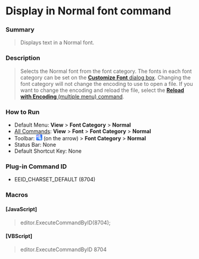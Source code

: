 # Display in Normal font command

### Summary

> Displays text in a Normal font.

### Description

> Selects the Normal font from the font category. The fonts in each font
> category can be set on the [**Customize Font** dialog box](../../dlg/properties/font/index).
> Changing the font category will not change the encoding to use to open a
> file. If you want to change the encoding and reload the file, select the
> [**Reload with Encoding** (multiple menu) command](../file/file_reload_defined).

### How to Run

- Default Menu: **View** \> **Font Category** > **Normal**
- [All Commands](../tools/all_commands): **View** \> **Font** >
**Font Category** \> **Normal**
- Toolbar: ![](../../images/fontpopup.gif)
(on the arrow) > **Font Category** \> **Normal**
- Status Bar: None
- Default Shortcut Key: None

### Plug-in Command ID

- EEID\_CHARSET\_DEFAULT (8704)

### Macros

#### \[JavaScript\]

> editor.ExecuteCommandByID(8704);

#### \[VBScript\]

> editor.ExecuteCommandByID 8704